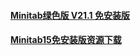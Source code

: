 
#### [Minitab绿色版 V21.1 免安装版](https://www.downxia.com/downinfo/365794.html)
#### [Minitab15免安装版资源下载](https://gitcode.com/open-source-toolkit/8b50b)
